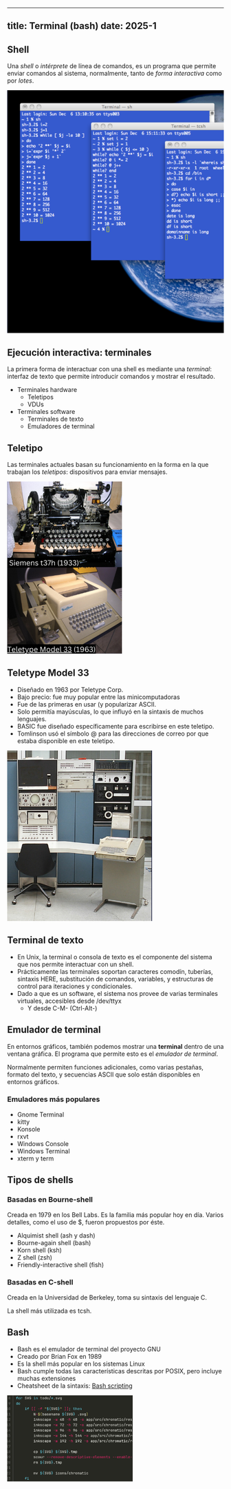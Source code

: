 
---
title: Terminal (bash)
date: 2025-1
---

## Shell
Una _shell_ o _intérprete_ de línea de comandos, es un programa que permite enviar comandos al sistema, normalmente, tanto de _forma interactiva_ como por _lotes_.

![shells](images/shell.png)

## Ejecución interactiva: terminales

La primera forma de interactuar con una shell es mediante una _terminal_: interfaz de texto que permite introducir comandos y mostrar el resultado.

* Terminales hardware
	* Teletipos
	* VDUs
* Terminales software
	* Terminales de texto
	* Emuladores de terminal

## Teletipo

Las terminales actuales basan su funcionamiento en la forma en la que trabajan los _teletipos_: dispositivos para enviar mensajes. 

![teletipo](images/teletipos.png)

## Teletype Model 33

* Diseñado en 1963 por Teletype Corp.
* Bajo precio: fue muy popular entre las minicomputadoras
* Fue de las primeras en usar (y popularizar ASCII.
* Solo permitía mayúsculas, lo que influyó en la sintaxis de muchos lenguajes.
* BASIC fue diseñado específicamente para escribirse en este teletipo.
* Tomlinson usó el símbolo @ para las direcciones de correo por que estaba disponible en este teletipo.

![teletipo33](images/tele33.png)

## Terminal de texto

* En Unix, la terminal o consola de texto es el componente del sistema que nos permite interactuar con un shell.
* Prácticamente las terminales soportan caracteres comodín, tuberías, sintaxis HERE, substitución de comandos, variables, y estructuras de control para iteraciones y condicionales.
* Dado a que es un software, el sistema nos provee de varias terminales virtuales, accesibles desde /dev/ttyx
	* Y desde C-M-<fx> (Ctrl-Alt-<Fx>)
	
## Emulador de terminal 

En entornos gráficos, también podemos mostrar una **terminal** dentro de una ventana gráfica. El programa que permite esto es el _emulador de terminal_.

Normalmente permiten funciones adicionales, como varias pestañas, formato del texto, y secuencias ASCII que solo están disponibles en entornos gráficos.

### Emuladores más populares

* Gnome Terminal
* kitty
* Konsole
* rxvt
* Windows Console
* Windows Terminal
* xterm y term

## Tipos de shells

### Basadas en Bourne-shell

Creada en 1979 en los Bell Labs. Es la familia más popular hoy en día. Varios detalles, como el uso de $, fueron propuestos por éste.

* Alquimist shell (ash y dash)
* Bourne-again shell (bash)
* Korn shell (ksh)
* Z shell (zsh)
* Friendly-interactive shell (fish)


### Basadas en C-shell

Creada en la Universidad de Berkeley, toma su sintaxis del lenguaje C.

La shell más utilizada es tcsh.

## Bash

* Bash es el emulador de terminal del proyecto GNU
* Creado por Brian Fox en 1989
* Es la shell más popular en los sistemas Linux
* Bash cumple todas las características descritas por POSIX, pero incluye muchas extensiones
* Cheatsheet de la sintaxis: [Bash scripting](https://devhints.io/bash)

![script en bash](images/bash.png)

 

